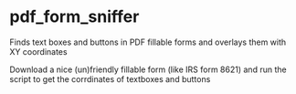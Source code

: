 # pdf_form_sniffer
Finds text boxes and buttons in PDF fillable forms and overlays them with XY coordinates

Download a nice (un)friendly fillable form (like IRS form 8621) and run the script to get the corrdinates of textboxes and buttons 
